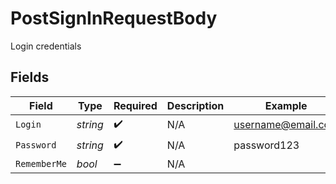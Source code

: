 # PostSignInRequestBody

Login credentials


## Fields

| Field              | Type               | Required           | Description        | Example            |
| ------------------ | ------------------ | ------------------ | ------------------ | ------------------ |
| `Login`            | *string*           | :heavy_check_mark: | N/A                | username@email.com |
| `Password`         | *string*           | :heavy_check_mark: | N/A                | password123        |
| `RememberMe`       | *bool*             | :heavy_minus_sign: | N/A                |                    |